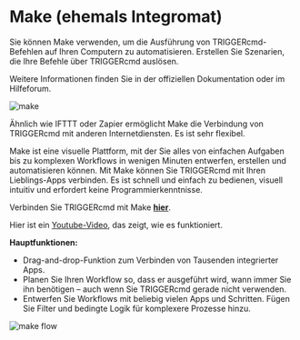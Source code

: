 # Make (ehemals Integromat)

Sie können Make verwenden, um die Ausführung von TRIGGERcmd-Befehlen auf Ihren Computern zu automatisieren. Erstellen Sie Szenarien, die Ihre Befehle über TRIGGERcmd auslösen.

Weitere Informationen finden Sie in der offiziellen Dokumentation oder im Hilfeforum.

![make](https://triggercmdagents.s3.amazonaws.com/Pics/Make-Formerly-Integromat-Primary-Version.jpg)

Ähnlich wie IFTTT oder Zapier ermöglicht Make die Verbindung von TRIGGERcmd mit anderen Internetdiensten. Es ist sehr flexibel.

Make ist eine visuelle Plattform, mit der Sie alles von einfachen Aufgaben bis zu komplexen Workflows in wenigen Minuten entwerfen, erstellen und automatisieren können. Mit Make können Sie TRIGGERcmd mit Ihren Lieblings-Apps verbinden. Es ist schnell und einfach zu bedienen, visuell intuitiv und erfordert keine Programmierkenntnisse.

Verbinden Sie TRIGGERcmd mit Make **[hier](https://www.make.com/en/integrations/triggercmd?utm_source=triggercmd&utm_medium=partner&utm_campaign=triggercmd-partner-program)**.

Hier ist ein [Youtube-Video](https://youtu.be/KLCFZpLEnwU), das zeigt, wie es funktioniert.

**Hauptfunktionen:**

* Drag-and-drop-Funktion zum Verbinden von Tausenden integrierter Apps.
* Planen Sie Ihren Workflow so, dass er ausgeführt wird, wann immer Sie ihn benötigen – auch wenn Sie TRIGGERcmd gerade nicht verwenden.
* Entwerfen Sie Workflows mit beliebig vielen Apps und Schritten. Fügen Sie Filter und bedingte Logik für komplexere Prozesse hinzu.

![make flow](https://triggercmdagents.s3.amazonaws.com/Pics/make_flow.png)
